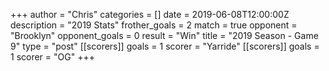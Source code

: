 +++
author = "Chris"
categories = []
date = 2019-06-08T12:00:00Z
description = "2019 Stats"
frother_goals = 2
match = true
opponent = "Brooklyn"
opponent_goals = 0
result = "Win"
title = "2019 Season - Game 9"
type = "post"
[[scorers]]
goals = 1
scorer = "Yarride"
[[scorers]]
goals = 1
scorer = "OG"
+++